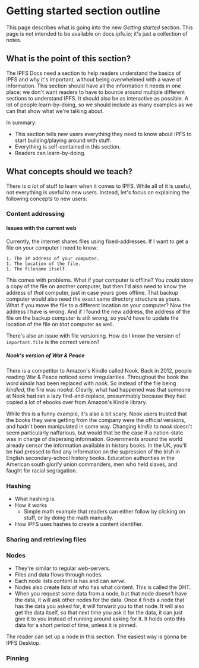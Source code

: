 # Getting started section outline

This page describes what is going into the new _Getting started_ section. This page is not intended to be available on docs.ipfs.io; it's just a collection of notes.

## What is the point of this section?

The IPFS Docs need a section to help readers understand the basics of IPFS and why it's important, without being overwhelmed with a wave of information. This section should have all the information it needs in one place; we don't want readers to have to bounce around multiple different sections to understand IPFS. It should also be as interactive as possible. A lot of people learn-by-doing, so we should include as many examples as we can that show what we're talking about.

In summary:

- This section tells new users everything they need to know about IPFS to start building/playing around with stuff.
- Everything is self-contained in this section.
- Readers can learn-by-doing.

## What concepts should we teach?

There is _a lot_ of stuff to learn when it comes to IPFS. While all of it is useful, not everything is useful to new users. Instead, let's focus on explaining the following concepts to new users:

### Content addressing

#### Issues with the current web

Currently, the internet shares files using fixed-addresses. If I want to get a file on your computer I need to know:

    1. The IP address of your computer.
    1. The location of the file.
    1. The filename itself.

This comes with problems. What if your computer is offline? You _could_ store a copy of the file on another computer, but then I'd also need to know the address of _that_ computer, just in case yours goes offline. That backup computer would also need the exact same directory structure as yours. What if you move the file to a different location on your computer? Now the address I have is wrong. And if I found the new address, the address of the file on the backup computer is still wrong, so you'd have to update the location of the file on _that_ computer as well.

There's also an issue with file versioning. How do I know the version of `important.file` is the correct version?

##### Nook's version of War & Peace

There is a competitor to Amazon's Kindle called Nook. Back in 2012, people reading War & Peace noticed some irregularities. Throughout the book the word _kindle_ had been replaced with _nook_. So instead of the file being _kindled_, the fire was _nookd_. Clearly, what had happened was that someone at Nook had ran a lazy find-and-replace, presummably because they had copied a lot of ebooks over from Amazon's Kindle library.

While this is a funny example, it's also a bit scary. Nook users trusted that the books they were getting from the company were the official versions, and hadn't been manipulated in some way. Changing _kindle_ to _nook_ doesn't seem particularly naffarious, but would that be the case if a nation-state was in charge of dispersing information. Governments around the world already censor the information available in history books. In the UK, you'll be had pressed to find any information on the supression of the Irish in English secondary-school history books. Education authorities in the American south glorify union commanders, men who held slaves, and faught for racial segragation.

### Hashing

- What hashing is.
- How it works
  - Simple math example that readers can either follow by clicking on stuff, or by doing the math manually.
- How IPFS uses hashes to create a content identifier.

### Sharing and retrieving files

### Nodes

- They're similar to regular web-servers.
- Files and data flows through nodes.
- Each node lists content is has and can _serve_.
- Nodes also create lists of who has what content. This is called the DHT.
- When you request some data from a node, but that node doesn't have the data, it will ask other nodes for the data. Once it finds a node that has the data you asked for, it will forward you to that node. It will also get the data itself, so that next time you ask it for the data, it can just give it to you instead of running around asking for it. It holds onto this data for a short period of time, unless it is pinned.

The reader can set up a node in this section. The easiest way is gonna be IPFS Desktop.

### Pinning
